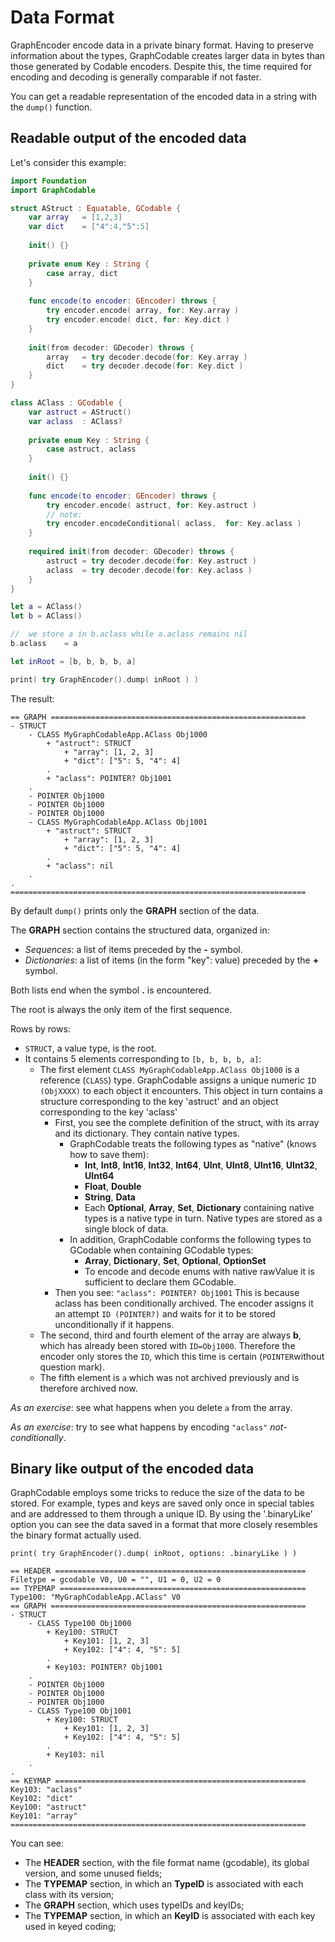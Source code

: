 #  Data Format

GraphEncoder encode data in a private binary format. Having to preserve information about the types, GraphCodable creates larger data in bytes than those generated by Codable encoders. Despite this, the time required for encoding and decoding is generally comparable if not faster.

You can get a readable representation of the encoded data in a string with the `dump()` function.

## Readable output of the encoded data
Let's consider this example:
```swift
import Foundation
import GraphCodable

struct AStruct : Equatable, GCodable {
	var array	= [1,2,3]
	var dict	= ["4":4,"5":5]
	
	init() {}
	
	private enum Key : String {
		case array, dict
	}
	
	func encode(to encoder: GEncoder) throws {
		try encoder.encode( array, for: Key.array )
		try encoder.encode( dict, for: Key.dict )
	}
	
	init(from decoder: GDecoder) throws {
		array	= try decoder.decode(for: Key.array )
		dict	= try decoder.decode(for: Key.dict )
	}
}

class AClass : GCodable {
	var astruct	= AStruct()
	var aclass	: AClass?
	
	private enum Key : String {
		case astruct, aclass
	}
	
	init() {}
	
	func encode(to encoder: GEncoder) throws {
		try encoder.encode( astruct, for: Key.astruct )
		// note:
		try encoder.encodeConditional( aclass,  for: Key.aclass )
	}
	
	required init(from decoder: GDecoder) throws {
		astruct	= try decoder.decode(for: Key.astruct )
		aclass	= try decoder.decode(for: Key.aclass )
	}
}

let a = AClass()
let b = AClass()

//	we store a in b.aclass while a.aclass remains nil
b.aclass	= a

let	inRoot = [b, b, b, b, a]

print( try GraphEncoder().dump( inRoot ) )
```
The result:

```
== GRAPH =========================================================
- STRUCT
	- CLASS MyGraphCodableApp.AClass Obj1000
		+ "astruct": STRUCT
			+ "array": [1, 2, 3]
			+ "dict": ["5": 5, "4": 4]
		.
		+ "aclass": POINTER? Obj1001
	.
	- POINTER Obj1000
	- POINTER Obj1000
	- POINTER Obj1000
	- CLASS MyGraphCodableApp.AClass Obj1001
		+ "astruct": STRUCT
			+ "array": [1, 2, 3]
			+ "dict": ["5": 5, "4": 4]
		.
		+ "aclass": nil
	.
.
==================================================================
```
By default `dump()` prints only the **GRAPH** section of the data.

The **GRAPH** section contains the structured data, organized in:
- *Sequences*: a list of items preceded by the **-** symbol.
- *Dictionaries*: a list of items (in the form "key": value) preceded by the **+** symbol.

Both lists end when the symbol **.** is encountered.

The root is always the only item of the first sequence.

Rows by rows:
-	``STRUCT``, a value type, is the root.
-	It contains 5 elements corresponding to `[b, b, b, b, a]`:
	-	The first element ``CLASS MyGraphCodableApp.AClass Obj1000`` is a reference (``CLASS``) type.
		GraphCodable assigns a unique numeric ``ID (ObjXXXX)`` to each object it encounters.
		This object in turn contains a structure corresponding to the key 'astruct' and an object corresponding to the key 'aclass'
		-	First, you see the complete definition of the struct, with its array and its dictionary. They contain native types.
			-	GraphCodable treats the following types as "native" (knows how to save them):
				-	**Int**, **Int8**, **Int16**, **Int32**, **Int64**, **UInt**, **UInt8**, **UInt16**, **UInt32**, **UInt64**
				-	**Float**, **Double**
				-	**String**, **Data**
				-	Each **Optional**, **Array**, **Set**, **Dictionary** containing native types is a native type in turn.
				Native types are stored as a single block of data.
			-	In addition, GraphCodable conforms the following types to GCodable when containing GCodable types:
				-	**Array**, **Dictionary**, **Set**, **Optional**, **OptionSet**
				-	To encode and decode enums with native rawValue it is sufficient to declare them GCodable.					
		- 	Then you see: ``"aclass": POINTER? Obj1001`` This is because aclass has been conditionally archived.
			The encoder assigns it an attempt ``ID (POINTER?)`` and waits for it to be stored unconditionally if it happens.
	-	The second, third and fourth element of the array are always **b**, which has already been stored with ``ID=Obj1000``.
		Therefore the encoder only stores the ``ID``, which this time is certain (``POINTER``without question mark).
	-	The fifth element is ``a`` which was not archived previously and is therefore archived now.

*As an exercise*: see what happens when you delete ``a`` from the array.

*As an exercise*: try to see what happens by encoding ``"aclass"`` *not-conditionally*.

## Binary like output of the encoded data

GraphCodable employs some tricks to reduce the size of the data to be stored.
For example, types and keys are saved only once in special tables and are addressed to them through a unique ID.
By using the '.binaryLike' option you can see the data saved in a format that more closely resembles the binary format actually used.

`print( try GraphEncoder().dump( inRoot, options: .binaryLike ) )`

```
== HEADER ========================================================
Filetype = gcodable V0, U0 = "", U1 = 0, U2 = 0
== TYPEMAP =======================================================
Type100: "MyGraphCodableApp.AClass" V0 
== GRAPH =========================================================
- STRUCT
	- CLASS Type100 Obj1000
		+ Key100: STRUCT
			+ Key101: [1, 2, 3]
			+ Key102: ["4": 4, "5": 5]
		.
		+ Key103: POINTER? Obj1001
	.
	- POINTER Obj1000
	- POINTER Obj1000
	- POINTER Obj1000
	- CLASS Type100 Obj1001
		+ Key100: STRUCT
			+ Key101: [1, 2, 3]
			+ Key102: ["4": 4, "5": 5]
		.
		+ Key103: nil
	.
.
== KEYMAP ========================================================
Key103: "aclass"
Key102: "dict"
Key100: "astruct"
Key101: "array"
==================================================================
```

You can see:
- The **HEADER** section, with the file format name (gcodable), its global version, and some unused fields;
- The **TYPEMAP** section, in which an **TypeID** is associated with each class with its version;
- The **GRAPH** section, which uses typeIDs and keyIDs;
- The **TYPEMAP** section, in which an **KeyID** is associated with each key used in keyed coding;
